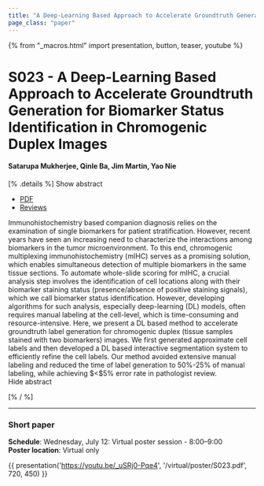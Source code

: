 ```yaml
---
title: "A Deep-Learning Based Approach to Accelerate Groundtruth Generation for Biomarker Status Identification in Chromogenic Duplex Images"
page_class: "paper"
---
```


{% from "_macros.html" import presentation, button, teaser, youtube %}

# S023 - A Deep-Learning Based Approach to Accelerate Groundtruth Generation for Biomarker Status Identification in Chromogenic Duplex Images

#### Satarupa Mukherjee, Qinle Ba, Jim Martin, Yao Nie


[% .details %]
<a class="toggle_visibility" data-selector=".abstract" data-level="3">Show abstract</a>
- <a href="https://openreview.net/pdf?id=dI6wYt1qr1o">PDF</a>
- <a href="https://openreview.net/forum?id=dI6wYt1qr1o">Reviews</a>

<p>
    <span class="abstract">
        Immunohistochemistry based companion diagnosis relies on the examination of single biomarkers for patient stratification. However, recent years have seen an increasing need to characterize the interactions among biomarkers in the tumor microenvironment. To this end, chromogenic multiplexing immunohistochemistry (mIHC) serves as a promising solution, which enables simultaneous detection of multiple biomarkers in the same tissue sections. To automate whole-slide scoring for mIHC, a crucial analysis step involves the identification of cell locations along with their biomarker staining status (presence/absence of positive staining signals), which we call biomarker status identification. However, developing algorithms for such analysis, especially deep-learning (DL) models, often requires manual labeling at the cell-level, which is time-consuming and resource-intensive. Here, we present a DL based method to accelerate groundtruth label generation for chromogenic duplex (tissue samples stained with two biomarkers) images. We first generated approximate cell labels and then developed a DL based interactive segmentation system to efficiently refine the cell labels. Our method avoided extensive manual labeling and reduced the time of label generation to 50%-25% of manual labeling, while achieving $<$5% error rate in pathologist review.
        <br>
        <span class="actions"><a class="toggle_visibility" data-level="2">Hide abstract</a></span>
    </span>
</p>
[% / %]

---


### Short paper

**Schedule**: Wednesday, July 12: Virtual poster session - 8:00–9:00<br>
**Poster location**: Virtual only

{{ presentation('https://youtu.be/_uSRj0-Pqe4', '/virtual/poster/S023.pdf', 720, 450) }}